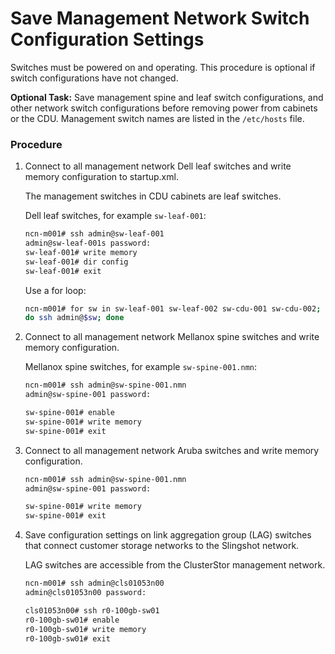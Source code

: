 # Save Management Network Switch Configuration Settings

Switches must be powered on and operating. This procedure is optional if switch configurations have not changed.

**Optional Task:** Save management spine and leaf switch configurations, and other network switch configurations before removing power from cabinets or the CDU. Management switch names are listed in the `/etc/hosts` file.

### Procedure

1.  Connect to all management network Dell leaf switches and write memory configuration to startup.xml.

    The management switches in CDU cabinets are leaf switches.

    Dell leaf switches, for example `sw-leaf-001`:

    ```bash
    ncn-m001# ssh admin@sw-leaf-001
    admin@sw-leaf-001s password:
    sw-leaf-001# write memory
    sw-leaf-001# dir config
    sw-leaf-001# exit
    ```

    Use a for loop:

    ```bash
    ncn-m001# for sw in sw-leaf-001 sw-leaf-002 sw-cdu-001 sw-cdu-002; \
    do ssh admin@$sw; done
    ```

2.  Connect to all management network Mellanox spine switches and write memory configuration.

    Mellanox spine switches, for example `sw-spine-001.nmn`:

    ```bash
    ncn-m001# ssh admin@sw-spine-001.nmn
    admin@sw-spine-001 password:

    sw-spine-001# enable
    sw-spine-001# write memory
    sw-spine-001# exit
    ```

3.  Connect to all management network Aruba switches and write memory configuration.

    ```bash
    ncn-m001# ssh admin@sw-spine-001.nmn
    admin@sw-spine-001 password:

    sw-spine-001# write memory
    sw-spine-001# exit
    ```

4.  Save configuration settings on link aggregation group \(LAG\) switches that connect customer storage networks to the Slingshot network.

    LAG switches are accessible from the ClusterStor management network.

    ```bash
    ncn-m001# ssh admin@cls01053n00
    admin@cls01053n00 password:

    cls01053n00# ssh r0-100gb-sw01
    r0-100gb-sw01# enable
    r0-100gb-sw01# write memory
    r0-100gb-sw01# exit
    ```

